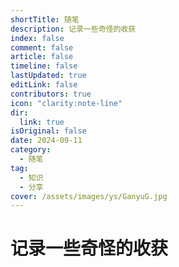 ```yaml
---
shortTitle: 随笔
description: 记录一些奇怪的收获
index: false
comment: false
article: false
timeline: false
lastUpdated: true
editLink: false
contributors: true
icon: "clarity:note-line"
dir:
  link: true
isOriginal: false
date: 2024-09-11
category:
  - 随笔
tag:
  - 知识
  - 分享
cover: /assets/images/ys/GanyuG.jpg
---
```


# 记录一些奇怪的收获

<Catalog />